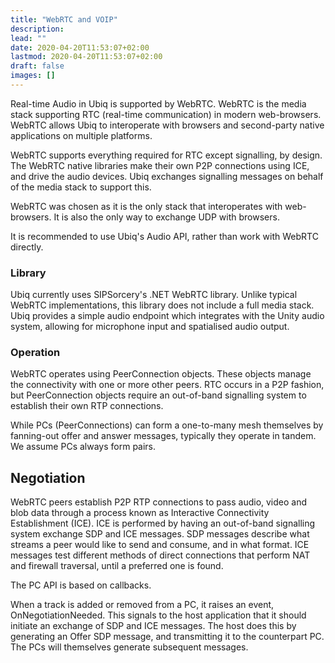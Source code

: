 ```yaml
---
title: "WebRTC and VOIP"
description: 
lead: ""
date: 2020-04-20T11:53:07+02:00
lastmod: 2020-04-20T11:53:07+02:00
draft: false
images: []
---
```


Real-time Audio in Ubiq is supported by WebRTC. WebRTC is the media stack supporting RTC (real-time communication) in modern web-browsers. WebRTC allows Ubiq to interoperate with browsers and second-party native applications on multiple platforms.

WebRTC supports everything required for RTC except signalling, by design. The WebRTC native libraries make their own P2P connections using ICE, and drive the audio devices. Ubiq exchanges signalling messages on behalf of the media stack to support this.

WebRTC was chosen as it is the only stack that interoperates with web-browsers. It is also the only way to exchange UDP with browsers.

It is recommended to use Ubiq's Audio API, rather than work with WebRTC directly.

### Library
Ubiq currently uses SIPSorcery's .NET WebRTC library. Unlike typical WebRTC implementations, this library does not include a full media stack. Ubiq provides a simple audio endpoint which integrates with the Unity audio system, allowing for microphone input and spatialised audio output.

### Operation

WebRTC operates using PeerConnection objects. These objects manage the connectivity with one or more other peers. RTC occurs in a P2P fashion, but PeerConnection objects require an out-of-band signalling system to establish their own RTP connections.

While PCs (PeerConnections) can form a one-to-many mesh themselves by fanning-out offer and answer messages, typically they operate in tandem. We assume PCs always form pairs.

## Negotiation

WebRTC peers establish P2P RTP connections to pass audio, video and blob data through a process known as Interactive Connectivity Establishment (ICE). ICE is performed by having an out-of-band signalling system exchange SDP and ICE messages. SDP messages describe what streams a peer would like to send and consume, and in what format. ICE messages test different methods of direct connections that perform NAT and firewall traversal, until a preferred one is found.

The PC API is based on callbacks.

When a track is added or removed from a PC, it raises an event, OnNegotiationNeeded. This signals to the host application that it should initiate an exchange of SDP and ICE messages. The host does this by generating an Offer SDP message, and transmitting it to the counterpart PC. The PCs will themselves generate subsequent messages.